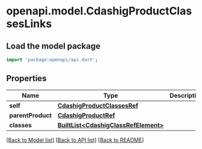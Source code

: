 # openapi.model.CdashigProductClassesLinks

## Load the model package
```dart
import 'package:openapi/api.dart';
```

## Properties
Name | Type | Description | Notes
------------ | ------------- | ------------- | -------------
**self** | [**CdashigProductClassesRef**](CdashigProductClassesRef.md) |  | [optional] 
**parentProduct** | [**CdashigProductRef**](CdashigProductRef.md) |  | [optional] 
**classes** | [**BuiltList&lt;CdashigClassRefElement&gt;**](CdashigClassRefElement.md) |  | [optional] 

[[Back to Model list]](../README.md#documentation-for-models) [[Back to API list]](../README.md#documentation-for-api-endpoints) [[Back to README]](../README.md)


